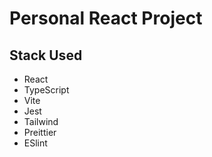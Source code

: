 # Personal React Project

## Stack Used

- React
- TypeScript
- Vite
- Jest
- Tailwind
- Preittier
- ESlint
